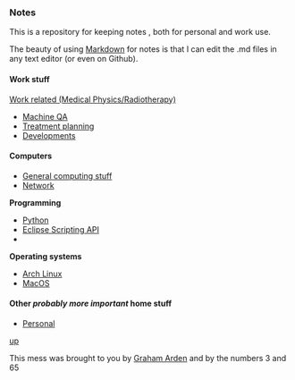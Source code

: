 ### Notes

This is a repository for keeping notes , both for personal and work use.

The beauty of using [Markdown](https://github.com/adam-p/markdown-here/wiki/Markdown-Cheatsheet) for notes is that I can edit the .md files in any text editor (or even on Github).

#### Work stuff

[Work related (Medical Physics/Radiotherapy)](work/README.md)

- [Machine QA](work/Machine%20QA.md)
- [Treatment planning](work/Treatment%20Planning.md)
- [Developments](work/Developments.md)
  
#### Computers

- [General computing stuff](computing/README.md)
- [Network](computing/network.md)

__Programming__

- [Python](python/README.md)
- [Eclipse Scripting API](esapi/README.md)
- 
__Operating systems__

- [Arch Linux](arch_linux/README.md)
- [MacOS](macos/README.md)

#### Other _probably more important_ home stuff

- [Personal](personal/README.md)

[up](README.md)

This mess was brought to you by [Graham Arden](<mailto:graham.arden@trigfa.org.uk>) and by the numbers 3 and 65
